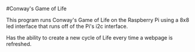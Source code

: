 #Conway's Game of Life

This program runs Conway's Game of Life on the Raspberry Pi using a 8x8 led interface that runs off of the Pi's i2c interface.

Has the ability to create a new cycle of Life every time a webpage is refreshed.
